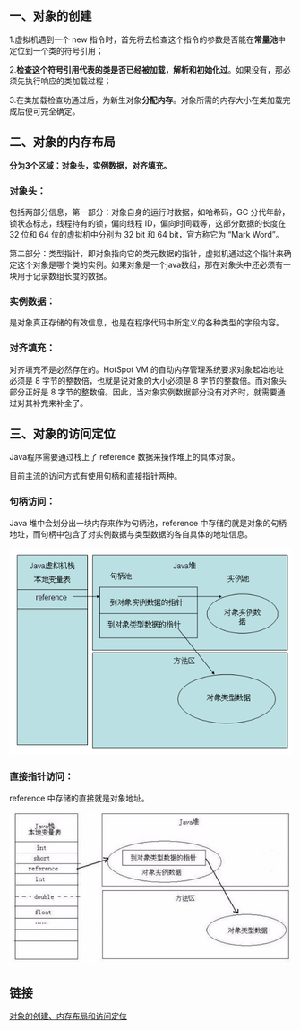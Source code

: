 ## 一、**对象的创建**

1.虚拟机遇到一个 new 指令时，首先将去检查这个指令的参数是否能在**常量池**中定位到一个类的符号引用；

2.**检查这个符号引用代表的类是否已经被加载，解析和初始化过**。如果没有，那必须先执行响应的类加载过程；

3.在类加载检查功通过后，为新生对象**分配内存**。对象所需的内存大小在类加载完成后便可完全确定。

## 二、对象的内存布局

**分为3个区域：对象头，实例数据，对齐填充。**

### 对象头：

包括两部分信息，第一部分：对象自身的运行时数据，如哈希码，GC 分代年龄，锁状态标志，线程持有的锁，偏向线程 ID，偏向时间戳等，这部分数据的长度在 32 位和 64 位的虚拟机中分别为 32 bit 和 64 bit，官方称它为 “Mark Word”。

第二部分：类型指针，即对象指向它的类元数据的指针，虚拟机通过这个指针来确定这个对象是哪个类的实例。如果对象是一个java数组，那在对象头中还必须有一块用于记录数组长度的数据。

### 实例数据：

是对象真正存储的有效信息，也是在程序代码中所定义的各种类型的字段内容。

### 对齐填充：

对齐填充不是必然存在的。HotSpot VM 的自动内存管理系统要求对象起始地址必须是 8 字节的整数倍，也就是说对象的大小必须是 8 字节的整数倍。而对象头部分正好是 8 字节的整数倍。因此，当对象实例数据部分没有对齐时，就需要通过对其补充来补全了。

## 三、对象的访问定位

Java程序需要通过栈上了 reference 数据来操作堆上的具体对象。

目前主流的访问方式有使用句柄和直接指针两种。

### 句柄访问：

Java 堆中会划分出一块内存来作为句柄池，reference 中存储的就是对象的句柄地址，而句柄中包含了对实例数据与类型数据的各自具体的地址信息。

![](../assets/Java对象句柄访问.png)

### 直接指针访问：

reference 中存储的直接就是对象地址。  

![](../assets/Java对象指针访问.png)

## 链接

[对象的创建、内存布局和访问定位](https://github.com/LRH1993/android_interview/blob/master/java/virtual-machine/object.md)

  